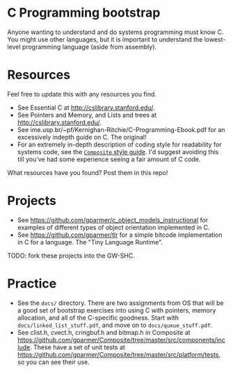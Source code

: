 # C Programming bootstrap

Anyone wanting to understand and do systems programming must know C.  You might use other languages, but it is important to understand the lowest-level programming language (aside from assembly).

# Resources

Feel free to update this with any resources you find.

- See Essential C at http://cslibrary.stanford.edu/.
- See Pointers and Memory, and Lists and trees at http://cslibrary.stanford.edu/.
- See ime.usp.br/~pf/Kernighan-Ritchie/C-Programming-Ebook.pdf for an excessively indepth guide on C. The original!
- For an extremely in-depth description of coding style for readability for systems code, see the [`Composite` style guide](https://github.com/gparmer/Composite/blob/master/doc/style_guide/composite_coding_style.pdf?raw=true).  I'd suggest avoiding this till you've had some experience seeing a fair amount of C code.

What resources have you found?  Post them in this repo!

# Projects

- See https://github.com/gparmer/c_object_models_instructional for examples of different types of object orientation implemented in C.
- See https://github.com/gparmer/tlr for a simple bitcode implementation in C for a language.  The "Tiny Language Runtime".

TODO: fork these projects into the GW-SHC.

# Practice

- See the `docs/` directory.  There are two assignments from OS that will be a good set of bootstrap exercises into using C with pointers, memory allocation, and all of the C-specific goodness.  Start with `docs/linked_list_stuff.pdf`, and move on to `docs/queue_stuff.pdf`.
- See clist.h, cvect.h, cringbuf.h and bitmap.h in Composite at https://github.com/gparmer/Composite/tree/master/src/components/include.  These have a set of unit tests at https://github.com/gparmer/Composite/tree/master/src/platform/tests, so you can see their use.
